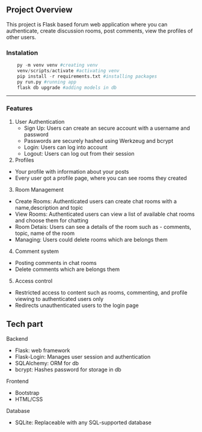 Project Overview
----------------------
This project is Flask based forum web application where you can authenticate, create discussion rooms, post comments, view the profiles of other users.  

### Instalation
  ```python 
      py -m venv venv #creating venv
      venv/scripts/activate #activating venv
      pip install -r requirements.txt #installing packages
      py run.py #running app 
      flask db upgrade #adding models in db
  ```
  
    
----------------------


### Features

1. User Authentication
   - Sign Up: Users can create an secure account with a username and password
    - Passwords are securely hashed using Werkzeug and bcrypt
   - Login: Users can log into account
   - Logout: Users can log out from their session
2. Profiles
  - Your profile with information about your posts
  - Every user got a profile page, where you can see rooms they created
  
3. Room Management
  - Create Rooms: Authenticated users can create chat rooms with a name,description       and topic
  - View Rooms: Authenticated users can view a list of available chat rooms and choose them for chatting
  - Room Detais: Users can see a details of the room such as - comments, topic, name of the room
  -   Managing: Users could delete rooms which are belongs them
  
4.  Comment system
  - Posting comments in chat rooms
  - Delete comments which are belongs them
5. Access control
  - Restricted access to content such as rooms, commenting, and profile viewing to authenticated users only
  - Redirects unauthenticated users to the login page
  
Tech part
----------------------
Backend

- Flask: web framework
- Flask-Login: Manages user session and authentication
- SQLAlchemy: ORM for db
- bcrypt: Hashes password for storage in db

Frontend

- Bootstrap
- HTML/CSS

Database

- SQLite: Replaceable with any SQL-supported database
